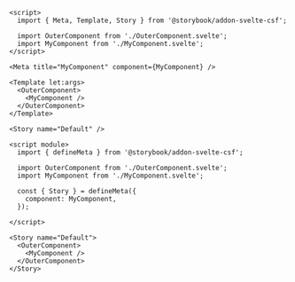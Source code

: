 ```svelte filename="MyComponent.stories.svelte" renderer="svelte" language="js" tabTitle="Before"
<script>
  import { Meta, Template, Story } from '@storybook/addon-svelte-csf';

  import OuterComponent from './OuterComponent.svelte';
  import MyComponent from './MyComponent.svelte';
</script>

<Meta title="MyComponent" component={MyComponent} />

<Template let:args>
  <OuterComponent>
    <MyComponent />
  </OuterComponent>
</Template>

<Story name="Default" />
```

```svelte filename="MyComponent.stories.svelte" renderer="svelte" language="js" tabTitle="After"
<script module>
  import { defineMeta } from '@storybook/addon-svelte-csf';

  import OuterComponent from './OuterComponent.svelte';
  import MyComponent from './MyComponent.svelte';

  const { Story } = defineMeta({
    component: MyComponent,
  });

</script>

<Story name="Default">
  <OuterComponent>
    <MyComponent />
  </OuterComponent>
</Story>
```
